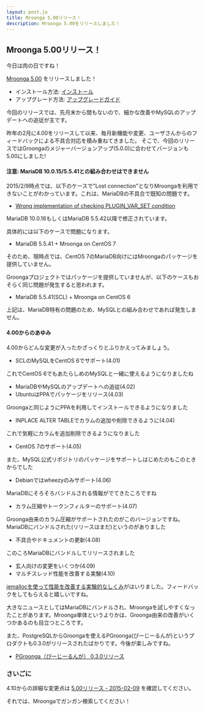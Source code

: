 ```yaml
---
layout: post.ja
title: Mroonga 5.00リリース！
description: Mroonga 5.00をリリースしました！
---
```


## Mroonga 5.00リリース！

今日は肉の日ですね！

[Mroonga 5.00](/ja/docs/news.html#release-5-00) をリリースしました！

* インストール方法: [インストール](/ja/docs/install.html)
* アップグレード方法: [アップグレードガイド](/ja/docs/upgrade.html)

今回のリリースでは、先月末から間もないので、細かな改善やMySQLのアップデートへの追従が主です。

昨年の2月に4.00をリリースして以来、毎月新機能や変更、ユーザさんからのフィードバックによる不具合対応を積み重ねてきました。
そこで、今回のリリースではGroongaのメジャーバージョンアップ(5.0.0)に合わせてバージョンも5.00にしました!

#### 注意: MariaDB 10.0.15/5.5.41との組み合わせはできません

2015/2/9時点では、以下のケースで"Lost connection"となりMroongaを利用できないことがわかっています。これは、MariaDBの不具合で既知の問題です。

* [Wrong implementation of checking PLUGIN_VAR_SET condition](https://mariadb.atlassian.net/browse/MDEV-7475)

MariaDB 10.0.16もしくはMariaDB 5.5.42以降で修正されています。

具体的には以下のケースで問題になります。

* MariaDB 5.5.41 + Mroonga on CentOS 7

そのため、現時点では、CentOS 7のMariaDB向けにはMroongaのパッケージを提供していません。

Groongaプロジェクトではパッケージを提供していませんが、以下のケースもおそらく同じ問題が発生すると思われます。

* MariaDB 5.5.41(SCL) + Mroonga on CentOS 6

上記は、MariaDB特有の問題のため、MySQLとの組み合わせであれば発生しません。

#### 4.00からのあゆみ

4.00からどんな変更が入ったかざっくりとふりかえってみましょう。

* SCLのMySQLをCentOS 6でサポート(4.01)

これでCentOS 6でもあたらしめのMySQLと一緒に使えるようになりましたね

* MariaDBやMySQLのアップデートへの追従(4.02)
* UbuntuはPPAでパッケージをリリース(4.03)

Groongaと同じようにPPAを利用してインストールできるようになりました

* INPLACE ALTER TABLEでカラムの追加や削除できるように(4.04)

これで気軽にカラムを追加削除できるようになりました

* CentOS 7のサポート(4.05)

また、MySQL公式リポジトリのパッケージをサポートしはじめたのもこのときからでした

* Debianではwheezyのみサポート(4.06)

MariaDBにそろそろバンドルされる情報がでてきたころですね

* カラム圧縮やトークンフィルターのサポート(4.07)

Groonga由来のカラム圧縮がサポートされたのがこのバージョンですね。MariaDBにバンドルされた(リリースはまだ)というのがありました

* 不具合やドキュメントの更新(4.08)

このころMariaDBにバンドルしてリリースされました

* 玄人向けの変更をいくつか(4.09)
* マルチスレッド性能を改善する実験(4.10)

[jemallocを使って性能を改善する実験的なしくみ](/ja/blog/2015/01/29/release.html)がはいりました。フィードバックをしてもらえると嬉しいですね。

大きなニュースとしてはMariaDBにバンドルされ、Mroongaを試しやすくなったことがあります。Mroonga単体というよりかは、Groonga由来の改善がいくつかあるのも目立つところです。

また、PostgreSQLからGroongaを使えるPGroonga(ぴーじーるんが)というプロダクトも0.3.0がリリースされたばかりです。今後が楽しみですね。

* [PGroonga（ぴーじーるんが） 0.3.0リリース](/ja/blog/2015/02/09/pgroonga-0.3.0.html)

### さいごに

4.10からの詳細な変更点は [5.00リリース - 2015-02-09](/ja/docs/news.html#release-5-00) を確認してください。

それでは、Mroongaでガンガン検索してください！
